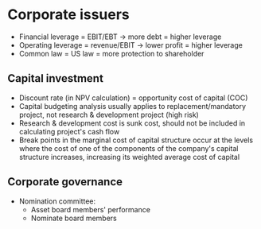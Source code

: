 # Corporate issuers
- Financial leverage = EBIT/EBT -> more debt = higher leverage
- Operating leverage = revenue/EBIT -> lower profit = higher leverage
- Common law = US law = more protection to shareholder
## Capital investment
- Discount rate (in NPV calculation) = opportunity cost of capital (COC)
- Capital budgeting analysis usually applies to replacement/mandatory project, not research & development project (high risk)
- Research & development cost is sunk cost, should not be included in calculating project's cash flow
- Break points in the marginal cost of capital structure occur at the levels where the cost of one of the components
of the company's capital structure increases, increasing its weighted average cost of capital
## Corporate governance
- Nomination committee:
  - Asset board members' performance
  - Nominate board members